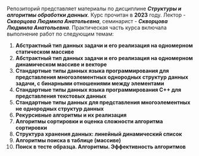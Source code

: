 Репозиторий представляет материалы по дисциплине ***Структуры и алгоритмы обработки данных***. Курс прочитан в **2023** году. Лектор - ***Скворцова Людмила Анатольевна***, семинарист - ***Скворцова Людмила Анатольевна***.
Практическая часть курса включала выполнение работ по следующим темам:
1. **Абстрактный тип данных задачи и его реализация на одномерном статическом массиве**
2. **Абстрактный тип данных задачи и его реализация на одномерном динамическом массиве и векторе**
3. **Стандартные типы данных языка программирования для представления многоэлементных однородных структур данных задачи, с бинарными отношениями между элементами**
4. **Стандартные типы данных языка программирования С++ для представления текстовых данных**
5. **Стандартные типы данных для представления многоэлементных не однородных структур данных**
6. **Рекурсивные алгоритмы и их реализация**
7. **Алгоритмы сортировки и оценка сложности алгоритма сортировки**
8. **Структура хранения данных: линейный динамический список**
9. **Алгоритмы поиска в таблице (массиве)**
10. **Поиск в тесте образца. Алгоритмы. Эффективность алгоритмов**